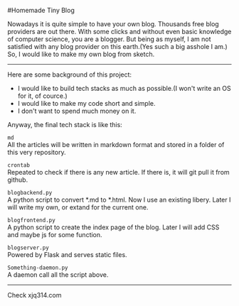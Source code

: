 #Homemade Tiny Blog

Nowadays it is quite simple to have your own blog. Thousands free blog providers are out there. With some clicks and without even basic knowledge of computer science, you are a blogger. But being as myself, I am not satisfied with any blog provider on this earth.(Yes such a big asshole I am.) So, I would like to make my own blog from sketch.

------------------------------------------------------

Here are some background of this project:  

* I would like to build tech stacks as much as possible.(I won't write an OS for it, of cource.)
* I would like to make my code short and simple.
* I don't want to spend much money on it.

Anyway, the final tech stack is like this:  

`md`  
All the articles will be written in markdown format and stored in a folder of this very repository.

`crontab`  
Repeated to check if there is any new article. If there is, it will git pull it from github.

`blogbackend.py`  
A python script to convert *.md to *.html. Now I use an existing libery. Later I will write my own, or extand for the current one.

`blogfrontend.py`  
A python script to create the index page of the blog. Later I will add CSS and maybe js for some function.

`blogserver.py`  
Powered by Flask and serves static files.

`Something-daemon.py`  
A daemon call all the script above.

------------------------------------------------------------------

Check xjq314.com



